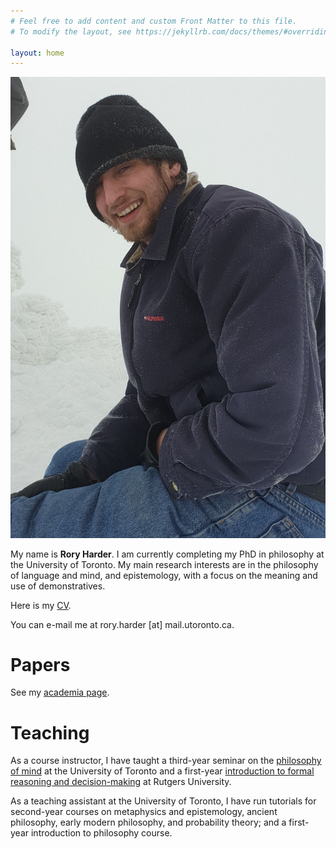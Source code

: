 ```yaml
---
# Feel free to add content and custom Front Matter to this file.
# To modify the layout, see https://jekyllrb.com/docs/themes/#overriding-theme-defaults

layout: home
---
```


<center><img src="mountpicture.png" style="max-height:60%;"></center>

>
>
>
>

My name is <b>Rory Harder</b>. I am currently completing my PhD in philosophy at the University of Toronto. My main research interests are in the philosophy of language and mind, and epistemology, with a focus on the meaning and use of demonstratives.

Here is my <a href="RH_FULLCV.pdf">CV</a>.

You can e-mail me at rory.harder [at] mail.utoronto.ca.

# Papers

See my [academia page](https://utoronto.academia.edu/RoryHarder).

# Teaching

As a course instructor, I have taught a third-year seminar on the <a href="rh-mind-syllabus.pdf">philosophy of mind</a> at the University of Toronto and a first-year <a href="syllabus.pdf">introduction to formal reasoning and decision-making</a> at Rutgers University.

As a teaching assistant at the University of Toronto, I have run tutorials for second-year courses on metaphysics and epistemology, ancient philosophy, early modern philosophy, and probability theory; and a first-year introduction to philosophy course.





